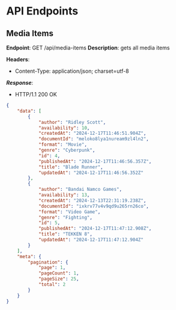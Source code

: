 # API Endpoints

## Media Items

**Endpoint**: GET /api/media-items
**Description**: gets all media items

**Headers**:

- Content-Type: application/json; charset=utf-8

***Response***:

- HTTP/1.1 200 OK

```json
{
    "data": [
        {
            "author": "Ridley Scott",
            "availability": 10,
            "createdAt": "2024-12-17T11:46:51.904Z",
            "documentId": "meloko8lya1nuream9zl4ln2",
            "format": "Movie",
            "genre": "Cyberpunk",
            "id": 4,
            "publishedAt": "2024-12-17T11:46:56.357Z",
            "title": "Blade Runner",
            "updatedAt": "2024-12-17T11:46:56.352Z"
        },
        {
            "author": "Bandai Namco Games",
            "availability": 13,
            "createdAt": "2024-12-13T22:31:19.238Z",
            "documentId": "ixkrv77v4v9qd9u265rn26co",
            "format": "Video Game",
            "genre": "Fighting",
            "id": 5,
            "publishedAt": "2024-12-17T11:47:12.908Z",
            "title": "TEKKEN 8",
            "updatedAt": "2024-12-17T11:47:12.904Z"
        }
    ],
    "meta": {
        "pagination": {
            "page": 1,
            "pageCount": 1,
            "pageSize": 25,
            "total": 2
        }
    }
}
```
